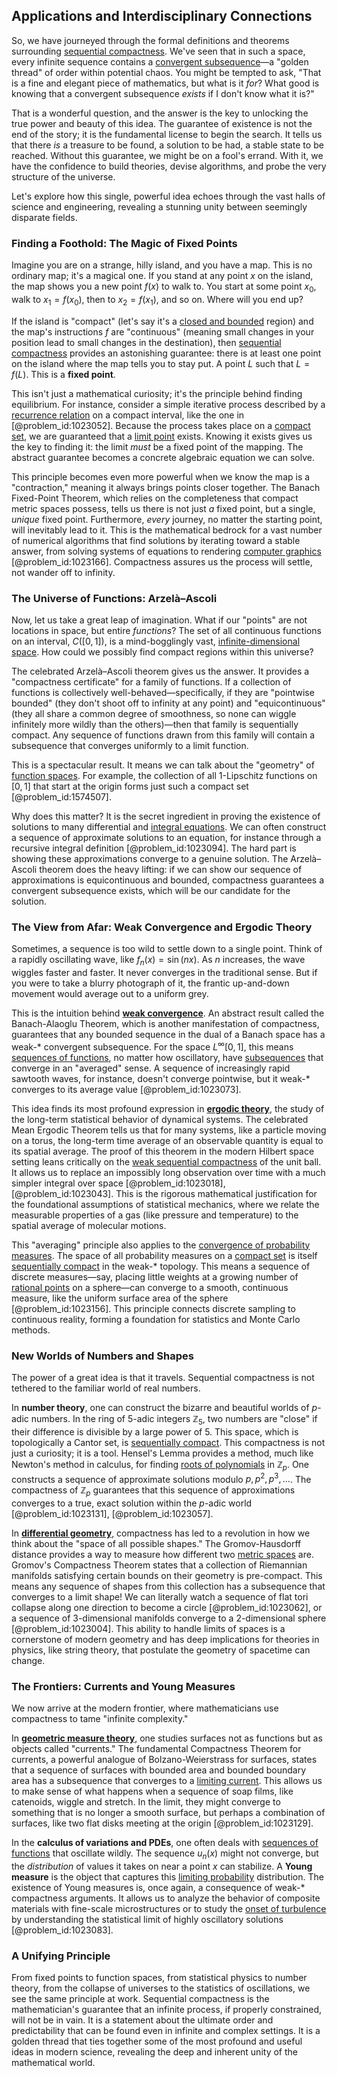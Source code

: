 ## Applications and Interdisciplinary Connections

So, we have journeyed through the formal definitions and theorems surrounding [sequential compactness](@article_id:143833). We've seen that in such a space, every infinite sequence contains a [convergent subsequence](@article_id:140766)—a "golden thread" of order within potential chaos. You might be tempted to ask, "That is a fine and elegant piece of mathematics, but what is it *for*? What good is knowing that a convergent subsequence *exists* if I don't know what it is?"

That is a wonderful question, and the answer is the key to unlocking the true power and beauty of this idea. The guarantee of existence is not the end of the story; it is the fundamental license to begin the search. It tells us that there *is* a treasure to be found, a solution to be had, a stable state to be reached. Without this guarantee, we might be on a fool's errand. With it, we have the confidence to build theories, devise algorithms, and probe the very structure of the universe.

Let's explore how this single, powerful idea echoes through the vast halls of science and engineering, revealing a stunning unity between seemingly disparate fields.

### Finding a Foothold: The Magic of Fixed Points

Imagine you are on a strange, hilly island, and you have a map. This is no ordinary map; it's a magical one. If you stand at any point $x$ on the island, the map shows you a new point $f(x)$ to walk to. You start at some point $x_0$, walk to $x_1 = f(x_0)$, then to $x_2 = f(x_1)$, and so on. Where will you end up?

If the island is "compact" (let's say it's a [closed and bounded](@article_id:140304) region) and the map's instructions $f$ are "continuous" (meaning small changes in your position lead to small changes in the destination), then [sequential compactness](@article_id:143833) provides an astonishing guarantee: there is at least one point on the island where the map tells you to stay put. A point $L$ such that $L = f(L)$. This is a **fixed point**.

This isn't just a mathematical curiosity; it's the principle behind finding equilibrium. For instance, consider a simple iterative process described by a [recurrence relation](@article_id:140545) on a compact interval, like the one in [@problem_id:1023052]. Because the process takes place on a [compact set](@article_id:136463), we are guaranteed that a [limit point](@article_id:135778) exists. Knowing it exists gives us the key to finding it: the limit *must* be a fixed point of the mapping. The abstract guarantee becomes a concrete algebraic equation we can solve.

This principle becomes even more powerful when we know the map is a "contraction," meaning it always brings points closer together. The Banach Fixed-Point Theorem, which relies on the completeness that compact metric spaces possess, tells us there is not just *a* fixed point, but a single, *unique* fixed point. Furthermore, *every* journey, no matter the starting point, will inevitably lead to it. This is the mathematical bedrock for a vast number of numerical algorithms that find solutions by iterating toward a stable answer, from solving systems of equations to rendering [computer graphics](@article_id:147583) [@problem_id:1023166]. Compactness assures us the process will settle, not wander off to infinity.

### The Universe of Functions: Arzelà–Ascoli

Now, let us take a great leap of imagination. What if our "points" are not locations in space, but entire *functions*? The set of all continuous functions on an interval, $C([0,1])$, is a mind-bogglingly vast, [infinite-dimensional space](@article_id:138297). How could we possibly find compact regions within this universe?

The celebrated Arzelà–Ascoli theorem gives us the answer. It provides a "compactness certificate" for a family of functions. If a collection of functions is collectively well-behaved—specifically, if they are "pointwise bounded" (they don't shoot off to infinity at any point) and "equicontinuous" (they all share a common degree of smoothness, so none can wiggle infinitely more wildly than the others)—then that family is sequentially compact. Any sequence of functions drawn from this family will contain a subsequence that converges uniformly to a limit function.

This is a spectacular result. It means we can talk about the "geometry" of [function spaces](@article_id:142984). For example, the collection of all 1-Lipschitz functions on $[0,1]$ that start at the origin forms just such a compact set [@problem_id:1574507].

Why does this matter? It is the secret ingredient in proving the existence of solutions to many differential and [integral equations](@article_id:138149). We can often construct a sequence of approximate solutions to an equation, for instance through a recursive integral definition [@problem_id:1023094]. The hard part is showing these approximations converge to a genuine solution. The Arzelà–Ascoli theorem does the heavy lifting: if we can show our sequence of approximations is equicontinuous and bounded, compactness guarantees a convergent subsequence exists, which will be our candidate for the solution.

### The View from Afar: Weak Convergence and Ergodic Theory

Sometimes, a sequence is too wild to settle down to a single point. Think of a rapidly oscillating wave, like $f_n(x) = \sin(nx)$. As $n$ increases, the wave wiggles faster and faster. It never converges in the traditional sense. But if you were to take a blurry photograph of it, the frantic up-and-down movement would average out to a uniform grey.

This is the intuition behind **[weak convergence](@article_id:146156)**. An abstract result called the Banach-Alaoglu Theorem, which is another manifestation of compactness, guarantees that any bounded sequence in the dual of a Banach space has a weak-* convergent subsequence. For the space $L^\infty[0,1]$, this means [sequences of functions](@article_id:145113), no matter how oscillatory, have [subsequences](@article_id:147208) that converge in an "averaged" sense. A sequence of increasingly rapid sawtooth waves, for instance, doesn't converge pointwise, but it weak-* converges to its average value [@problem_id:1023073].

This idea finds its most profound expression in **[ergodic theory](@article_id:158102)**, the study of the long-term statistical behavior of dynamical systems. The celebrated Mean Ergodic Theorem tells us that for many systems, like a particle moving on a torus, the long-term time average of an observable quantity is equal to its spatial average. The proof of this theorem in the modern Hilbert space setting leans critically on the [weak sequential compactness](@article_id:275902) of the unit ball. It allows us to replace an impossibly long observation over time with a much simpler integral over space [@problem_id:1023018], [@problem_id:1023043]. This is the rigorous mathematical justification for the foundational assumptions of statistical mechanics, where we relate the measurable properties of a gas (like pressure and temperature) to the spatial average of molecular motions.

This "averaging" principle also applies to the [convergence of probability measures](@article_id:201315). The space of all probability measures on a [compact set](@article_id:136463) is itself [sequentially compact](@article_id:147801) in the weak-* topology. This means a sequence of discrete measures—say, placing little weights at a growing number of [rational points](@article_id:194670) on a sphere—can converge to a smooth, continuous measure, like the uniform surface area of the sphere [@problem_id:1023156]. This principle connects discrete sampling to continuous reality, forming a foundation for statistics and Monte Carlo methods.

### New Worlds of Numbers and Shapes

The power of a great idea is that it travels. Sequential compactness is not tethered to the familiar world of real numbers.

In **number theory**, one can construct the bizarre and beautiful worlds of $p$-adic numbers. In the ring of 5-adic integers $\mathbb{Z}_5$, two numbers are "close" if their difference is divisible by a large power of 5. This space, which is topologically a Cantor set, is [sequentially compact](@article_id:147801). This compactness is not just a curiosity; it is a tool. Hensel's Lemma provides a method, much like Newton's method in calculus, for finding [roots of polynomials](@article_id:154121) in $\mathbb{Z}_p$. One constructs a sequence of approximate solutions modulo $p, p^2, p^3, \dots$. The compactness of $\mathbb{Z}_p$ guarantees that this sequence of approximations converges to a true, exact solution within the $p$-adic world [@problem_id:1023131], [@problem_id:1023057].

In **[differential geometry](@article_id:145324)**, compactness has led to a revolution in how we think about the "space of all possible shapes." The Gromov-Hausdorff distance provides a way to measure how different two [metric spaces](@article_id:138366) are. Gromov's Compactness Theorem states that a collection of Riemannian manifolds satisfying certain bounds on their geometry is pre-compact. This means any sequence of shapes from this collection has a subsequence that converges to a limit shape! We can literally watch a sequence of flat tori collapse along one direction to become a circle [@problem_id:1023062], or a sequence of 3-dimensional manifolds converge to a 2-dimensional sphere [@problem_id:1023004]. This ability to handle limits of spaces is a cornerstone of modern geometry and has deep implications for theories in physics, like string theory, that postulate the geometry of spacetime can change.

### The Frontiers: Currents and Young Measures

We now arrive at the modern frontier, where mathematicians use compactness to tame "infinite complexity."

In **[geometric measure theory](@article_id:187493)**, one studies surfaces not as functions but as objects called "currents." The fundamental Compactness Theorem for currents, a powerful analogue of Bolzano-Weierstrass for surfaces, states that a sequence of surfaces with bounded area and bounded boundary area has a subsequence that converges to a [limiting current](@article_id:265545). This allows us to make sense of what happens when a sequence of soap films, like catenoids, wiggle and stretch. In the limit, they might converge to something that is no longer a smooth surface, but perhaps a combination of surfaces, like two flat disks meeting at the origin [@problem_id:1023129].

In the **calculus of variations and PDEs**, one often deals with [sequences of functions](@article_id:145113) that oscillate wildly. The sequence $u_n(x)$ might not converge, but the *distribution* of values it takes on near a point $x$ can stabilize. A **Young measure** is the object that captures this [limiting probability](@article_id:264172) distribution. The existence of Young measures is, once again, a consequence of weak-* compactness arguments. It allows us to analyze the behavior of composite materials with fine-scale microstructures or to study the [onset of turbulence](@article_id:187168) by understanding the statistical limit of highly oscillatory solutions [@problem_id:1023083].

### A Unifying Principle

From fixed points to function spaces, from statistical physics to number theory, from the collapse of universes to the statistics of oscillations, we see the same principle at work. Sequential compactness is the mathematician's guarantee that an infinite process, if properly constrained, will not be in vain. It is a statement about the ultimate order and predictability that can be found even in infinite and complex settings. It is a golden thread that ties together some of the most profound and useful ideas in modern science, revealing the deep and inherent unity of the mathematical world.